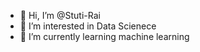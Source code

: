 - 👋 Hi, I’m @Stuti-Rai
- 👀 I’m interested in Data Scienece
- 🌱 I’m currently learning machine learning


<!---
Stuti-Rai/Stuti-Rai is a ✨ special ✨ repository because its `README.md` (this file) appears on your GitHub profile.
You can click the Preview link to take a look at your changes.
--->
